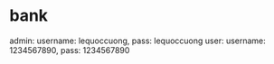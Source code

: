# bank
admin: username: lequoccuong, pass: lequoccuong
user: username: 1234567890, pass: 1234567890
